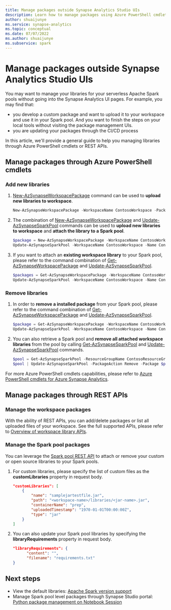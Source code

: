 ```yaml
---
title: Manage packages outside Synapse Analytics Studio UIs
description: Learn how to manage packages using Azure PowerShell cmdlets or REST APIs
author: shuaijunye
ms.service: synapse-analytics
ms.topic: conceptual
ms.date: 07/07/2022
ms.author: shuaijunye
ms.subservice: spark
---
```


# Manage packages outside Synapse Analytics Studio UIs 

You may want to manage your libraries for your serverless Apache Spark pools without going into the Synapse Analytics UI pages. For example, you may find that:

- you develop a custom package and want to upload it to your workspace and use it in your Spark pool. And you want to finish the steps on your local tools without visiting the package management UIs.
- you are updating your packages through the CI/CD process

In this article, we'll provide a general guide to help you managing libraries through Azure PowerShell cmdlets or REST APIs.

## Manage packages through Azure PowerShell cmdlets

### Add new libraries
1. [New-AzSynapseWorkspacePackage](/powershell/module/az.synapse/new-azsynapseworkspacepackage) command can be used to **upload new libraries to workspace**.

    ```powershell
    New-AzSynapseWorkspacePackage -WorkspaceName ContosoWorkspace -Package ".\ContosoPackage.whl"
    ```

2. The combination of [New-AzSynapseWorkspacePackage](/powershell/module/az.synapse/new-azsynapseworkspacepackage) and [Update-AzSynapseSparkPool](/powershell/module/az.synapse/update-azsynapsesparkpool) commands can be used to **upload new libraries to workspace** and **attach the library to a Spark pool**.

    ```powershell
    $package = New-AzSynapseWorkspacePackage -WorkspaceName ContosoWorkspace -Package ".\ContosoPackage.whl"
    Update-AzSynapseSparkPool -WorkspaceName ContosoWorkspace -Name ContosoSparkPool -PackageAction Add -Package $package
    ```

3. If you want to attach an **existing workspace library** to your Spark pool, please refer to the command combination of [Get-AzSynapseWorkspacePackage](/powershell/module/az.synapse/get-azsynapseworkspacepackage) and [Update-AzSynapseSparkPool](/powershell/module/az.synapse/update-azsynapsesparkpool).

    ```powershell
    $packages = Get-AzSynapseWorkspacePackage -WorkspaceName ContosoWorkspace
    Update-AzSynapseSparkPool -WorkspaceName ContosoWorkspace -Name ContosoSparkPool -PackageAction Add -Package $packages
    ```

### Remove libraries
1. In order to **remove a installed package** from your Spark pool, please refer to the command combination of [Get-AzSynapseWorkspacePackage](/powershell/module/az.synapse/get-azsynapseworkspacepackage) and [Update-AzSynapseSparkPool](/powershell/module/az.synapse/update-azsynapsesparkpool).

    ```powershell
    $package = Get-AzSynapseWorkspacePackage -WorkspaceName ContosoWorkspace -Name ContosoPackage
    Update-AzSynapseSparkPool -WorkspaceName ContosoWorkspace -Name ContosoSparkPool -PackageAction Remove -Package $package
    ```

2. You can also retrieve a Spark pool and **remove all attached workspace libraries** from the pool by calling [Get-AzSynapseSparkPool](/powershell/module/az.synapse/get-azsynapsesparkpool) and [Update-AzSynapseSparkPool](/powershell/module/az.synapse/update-azsynapsesparkpool) commands. 
    ```powershell
    $pool = Get-AzSynapseSparkPool -ResourceGroupName ContosoResourceGroup -WorkspaceName ContosoWorkspace -Name ContosoSparkPool
    $pool | Update-AzSynapseSparkPool -PackageAction Remove -Package $pool.WorkspacePackages
    ```

For more Azure PowerShell cmdlets capabilities, please refer to [Azure PowerShell cmdlets for Azure Synapse Analytics](/powershell/module/az.synapse).


## Manage packages through REST APIs

### Manage the workspace packages
With the ability of REST APIs, you can add/delete packages or list all uploaded files of your workspace. See the full supported APIs, please refer to [Overview of workspace library APIs](/rest/api/synapse/data-plane/library).


### Manage the Spark pool packages
You can leverage the [Spark pool REST API](/rest/api/synapse/big-data-pools/create-or-update) to attach or remove your custom or open source libraries to your Spark pools. 

1. For custom libraries, please specify the list of custom files as the **customLibraries** property in request body. 

    ```json
    "customLibraries": [
        {
            "name": "samplejartestfile.jar",
            "path": "<workspace-name>/libraries/<jar-name>.jar",
            "containerName": "prep",
            "uploadedTimestamp": "1970-01-01T00:00:00Z",
            "type": "jar"
        }
    ]
    ```

2. You can also update your Spark pool libraries by specifying the **libraryRequirements** property in request body. 

    ```json
    "libraryRequirements": {
          "content": "",
          "filename": "requirements.txt"
    }
    ```

## Next steps
- View the default libraries: [Apache Spark version support](apache-spark-version-support.md)
- Manage Spark pool level packages through Synapse Studio portal: [Python package management on Notebook Session](./apache-spark-manage-session-packages.md#session-scoped-python-packages)